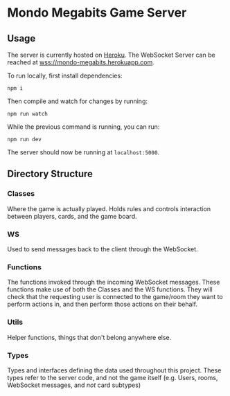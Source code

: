 # Mondo Megabits Game Server

## Usage

The server is currently hosted on [Heroku](https://mondo-megabits.herokuapp.com). The WebSocket Server can be reached at [wss://mondo-megabits.herokuapp.com](wss://mondo-megabits.herokuapp.com).

To run locally, first install dependencies:

```
npm i
```

Then compile and watch for changes by running:

```
npm run watch
```

While the previous command is running, you can run:

```
npm run dev
```

The server should now be running at `localhost:5000`.

## Directory Structure

### Classes

Where the game is actually played. Holds rules and controls interaction between players, cards, and the game board.

### WS

Used to send messages back to the client through the WebSocket.

### Functions

The functions invoked through the incoming WebSocket messages. These functions make use of both the Classes and the WS functions. They will check that the requesting user is connected to the game/room they want to perform actions in, and then perform those actions on their behalf.

### Utils

Helper functions, things that don't belong anywhere else.

### Types

Types and interfaces defining the data used throughout this project. These types refer to the server code, and not the game itself (e.g. Users, rooms, WebSocket messages, and _not_ card subtypes)
